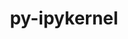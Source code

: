---
title: "py-ipykernel"
layout: cache
categories: [package, v0.21.0]
meta: {"versions": ["6.23.1"], "compilers": ["gcc@=11.1.0", "gcc@=11.4.0", "gcc@=9.4.0", "oneapi@=2023.2.0"], "oss": ["ubuntu20.04"], "platforms": ["linux"], "targets": ["neoverse_v1", "ppc64le", "x86_64_v3"], "stacks": ["data-vis-sdk", "e4s", "e4s-neoverse_v1", "e4s-oneapi", "e4s-power", "root"], "num_specs": 12, "num_specs_by_stack": {"e4s-neoverse_v1": 2, "root": 12, "e4s-power": 2, "data-vis-sdk": 2, "e4s": 3, "e4s-oneapi": 3}}
spec_details: [{"hash": "5kbz42jn65vx32l2tmbmqc7yrpyaby3y", "compiler": "gcc@=11.4.0", "versions": ["6.23.1"], "os": "ubuntu20.04", "platform": "linux", "target": "neoverse_v1", "variants": ["build_system=python_pip"], "stacks": ["e4s-neoverse_v1", "root"], "size": "-", "tarball": "https://binaries.spack.io/releases/v0.21.0/build_cache/linux-ubuntu20.04-neoverse_v1/gcc-11.4.0/py-ipykernel-6.23.1/linux-ubuntu20.04-neoverse_v1-gcc-11.4.0-py-ipykernel-6.23.1-5kbz42jn65vx32l2tmbmqc7yrpyaby3y.spack"}, {"hash": "auz7frpxixzwqj5bqntqyv4haauoemrc", "compiler": "gcc@=11.4.0", "versions": ["6.23.1"], "os": "ubuntu20.04", "platform": "linux", "target": "neoverse_v1", "variants": ["build_system=python_pip"], "stacks": ["e4s-neoverse_v1", "root"], "size": "-", "tarball": "https://binaries.spack.io/releases/v0.21.0/build_cache/linux-ubuntu20.04-neoverse_v1/gcc-11.4.0/py-ipykernel-6.23.1/linux-ubuntu20.04-neoverse_v1-gcc-11.4.0-py-ipykernel-6.23.1-auz7frpxixzwqj5bqntqyv4haauoemrc.spack"}, {"hash": "id5g54vhnsyk7g2tbbpowo4lcekifxxp", "compiler": "gcc@=9.4.0", "versions": ["6.23.1"], "os": "ubuntu20.04", "platform": "linux", "target": "ppc64le", "variants": ["build_system=python_pip"], "stacks": ["e4s-power", "root"], "size": "-", "tarball": "https://binaries.spack.io/releases/v0.21.0/build_cache/linux-ubuntu20.04-ppc64le/gcc-9.4.0/py-ipykernel-6.23.1/linux-ubuntu20.04-ppc64le-gcc-9.4.0-py-ipykernel-6.23.1-id5g54vhnsyk7g2tbbpowo4lcekifxxp.spack"}, {"hash": "n2wm7w6ewzaa3ysxaz7dspyhb5bdyjj6", "compiler": "gcc@=9.4.0", "versions": ["6.23.1"], "os": "ubuntu20.04", "platform": "linux", "target": "ppc64le", "variants": ["build_system=python_pip"], "stacks": ["e4s-power", "root"], "size": "-", "tarball": "https://binaries.spack.io/releases/v0.21.0/build_cache/linux-ubuntu20.04-ppc64le/gcc-9.4.0/py-ipykernel-6.23.1/linux-ubuntu20.04-ppc64le-gcc-9.4.0-py-ipykernel-6.23.1-n2wm7w6ewzaa3ysxaz7dspyhb5bdyjj6.spack"}, {"hash": "xpmt37r5hwdokmeafr6xsxnzjw7njrlh", "compiler": "gcc@=11.1.0", "versions": ["6.23.1"], "os": "ubuntu20.04", "platform": "linux", "target": "x86_64_v3", "variants": ["build_system=python_pip"], "stacks": ["root", "data-vis-sdk"], "size": "-", "tarball": "https://binaries.spack.io/releases/v0.21.0/build_cache/linux-ubuntu20.04-x86_64_v3/gcc-11.1.0/py-ipykernel-6.23.1/linux-ubuntu20.04-x86_64_v3-gcc-11.1.0-py-ipykernel-6.23.1-xpmt37r5hwdokmeafr6xsxnzjw7njrlh.spack"}, {"hash": "nreblgdidm4x3tqinhm66txvrfizvkse", "compiler": "gcc@=11.1.0", "versions": ["6.23.1"], "os": "ubuntu20.04", "platform": "linux", "target": "x86_64_v3", "variants": ["build_system=python_pip"], "stacks": ["root", "data-vis-sdk"], "size": "-", "tarball": "https://binaries.spack.io/releases/v0.21.0/build_cache/linux-ubuntu20.04-x86_64_v3/gcc-11.1.0/py-ipykernel-6.23.1/linux-ubuntu20.04-x86_64_v3-gcc-11.1.0-py-ipykernel-6.23.1-nreblgdidm4x3tqinhm66txvrfizvkse.spack"}, {"hash": "ldkm6udij6q2dp7avoqbc3fqcmmu4e4w", "compiler": "gcc@=11.4.0", "versions": ["6.23.1"], "os": "ubuntu20.04", "platform": "linux", "target": "x86_64_v3", "variants": ["build_system=python_pip"], "stacks": ["e4s", "root"], "size": "-", "tarball": "https://binaries.spack.io/releases/v0.21.0/build_cache/linux-ubuntu20.04-x86_64_v3/gcc-11.4.0/py-ipykernel-6.23.1/linux-ubuntu20.04-x86_64_v3-gcc-11.4.0-py-ipykernel-6.23.1-ldkm6udij6q2dp7avoqbc3fqcmmu4e4w.spack"}, {"hash": "qgaxbz7dtwyqginveyzxefoih6gcgdwa", "compiler": "gcc@=11.4.0", "versions": ["6.23.1"], "os": "ubuntu20.04", "platform": "linux", "target": "x86_64_v3", "variants": ["build_system=python_pip"], "stacks": ["e4s", "root"], "size": "-", "tarball": "https://binaries.spack.io/releases/v0.21.0/build_cache/linux-ubuntu20.04-x86_64_v3/gcc-11.4.0/py-ipykernel-6.23.1/linux-ubuntu20.04-x86_64_v3-gcc-11.4.0-py-ipykernel-6.23.1-qgaxbz7dtwyqginveyzxefoih6gcgdwa.spack"}, {"hash": "7l6a5cs7mdnueqbno7hi36puox2qnjix", "compiler": "gcc@=11.4.0", "versions": ["6.23.1"], "os": "ubuntu20.04", "platform": "linux", "target": "x86_64_v3", "variants": ["build_system=python_pip"], "stacks": ["e4s", "root"], "size": "-", "tarball": "https://binaries.spack.io/releases/v0.21.0/build_cache/linux-ubuntu20.04-x86_64_v3/gcc-11.4.0/py-ipykernel-6.23.1/linux-ubuntu20.04-x86_64_v3-gcc-11.4.0-py-ipykernel-6.23.1-7l6a5cs7mdnueqbno7hi36puox2qnjix.spack"}, {"hash": "pb2t6rcwpmq7eydaq33gomotvylf4rvz", "compiler": "oneapi@=2023.2.0", "versions": ["6.23.1"], "os": "ubuntu20.04", "platform": "linux", "target": "x86_64_v3", "variants": ["build_system=python_pip"], "stacks": ["e4s-oneapi", "root"], "size": "-", "tarball": "https://binaries.spack.io/releases/v0.21.0/build_cache/linux-ubuntu20.04-x86_64_v3/oneapi-2023.2.0/py-ipykernel-6.23.1/linux-ubuntu20.04-x86_64_v3-oneapi-2023.2.0-py-ipykernel-6.23.1-pb2t6rcwpmq7eydaq33gomotvylf4rvz.spack"}, {"hash": "xsqnbdjhzz7n6xrg33t2wtfv247btkat", "compiler": "oneapi@=2023.2.0", "versions": ["6.23.1"], "os": "ubuntu20.04", "platform": "linux", "target": "x86_64_v3", "variants": ["build_system=python_pip"], "stacks": ["e4s-oneapi", "root"], "size": "-", "tarball": "https://binaries.spack.io/releases/v0.21.0/build_cache/linux-ubuntu20.04-x86_64_v3/oneapi-2023.2.0/py-ipykernel-6.23.1/linux-ubuntu20.04-x86_64_v3-oneapi-2023.2.0-py-ipykernel-6.23.1-xsqnbdjhzz7n6xrg33t2wtfv247btkat.spack"}, {"hash": "ugq3l2w5m7uszklk4qno66ubajjaklnk", "compiler": "oneapi@=2023.2.0", "versions": ["6.23.1"], "os": "ubuntu20.04", "platform": "linux", "target": "x86_64_v3", "variants": ["build_system=python_pip"], "stacks": ["e4s-oneapi", "root"], "size": "-", "tarball": "https://binaries.spack.io/releases/v0.21.0/build_cache/linux-ubuntu20.04-x86_64_v3/oneapi-2023.2.0/py-ipykernel-6.23.1/linux-ubuntu20.04-x86_64_v3-oneapi-2023.2.0-py-ipykernel-6.23.1-ugq3l2w5m7uszklk4qno66ubajjaklnk.spack"}]
---